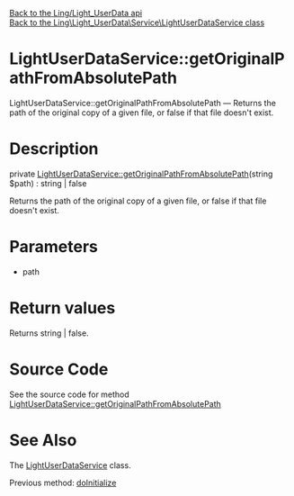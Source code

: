 [Back to the Ling/Light_UserData api](https://github.com/lingtalfi/Light_UserData/blob/master/doc/api/Ling/Light_UserData.md)<br>
[Back to the Ling\Light_UserData\Service\LightUserDataService class](https://github.com/lingtalfi/Light_UserData/blob/master/doc/api/Ling/Light_UserData/Service/LightUserDataService.md)


LightUserDataService::getOriginalPathFromAbsolutePath
================



LightUserDataService::getOriginalPathFromAbsolutePath — Returns the path of the original copy of a given file, or false if that file doesn't exist.




Description
================


private [LightUserDataService::getOriginalPathFromAbsolutePath](https://github.com/lingtalfi/Light_UserData/blob/master/doc/api/Ling/Light_UserData/Service/LightUserDataService/getOriginalPathFromAbsolutePath.md)(string $path) : string | false




Returns the path of the original copy of a given file, or false if that file doesn't exist.




Parameters
================


- path

    


Return values
================

Returns string | false.








Source Code
===========
See the source code for method [LightUserDataService::getOriginalPathFromAbsolutePath](https://github.com/lingtalfi/Light_UserData/blob/master/Service/LightUserDataService.php#L1079-L1087)


See Also
================

The [LightUserDataService](https://github.com/lingtalfi/Light_UserData/blob/master/doc/api/Ling/Light_UserData/Service/LightUserDataService.md) class.

Previous method: [doInitialize](https://github.com/lingtalfi/Light_UserData/blob/master/doc/api/Ling/Light_UserData/Service/LightUserDataService/doInitialize.md)<br>

